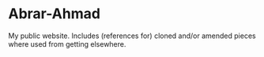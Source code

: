 # Abrar-Ahmad
My public website. Includes (references for) cloned and/or amended pieces where used from getting elsewhere.
